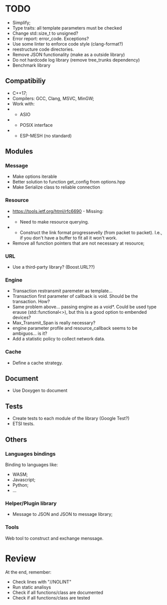 # TODO

* Simplify;
* Type traits: all template parameters must be checked
* Change std::size_t to unsigned?
* Error report: error_code. Exceptions?
* Use some linter to enforce code style (clang-format?)
* reestructure code directories.
* Remove JSON functionality (make as a outside library)
* Do not hardcode log library (remove tree_trunks dependency)
* Benchmark library

## Compatibiliy

* C++17;
* Compilers: GCC, Clang, MSVC, MinGW;
* Work with:
* * ASIO
* * POSIX interface
* * ESP-MESH (no standard)

## Modules

### Message

* Make options iterable
* Better solution to function get_config from options.hpp
* Make Serialize class to reliable connection

### Resource

* https://tools.ietf.org/html/rfc6690 - Missing:
* * Need to make resource querying.
* * Construct the link format progressevelly (from packet to packet). I.e., if you don't have a buffer to fit all it won't work.
* Remove all function pointers that are not necessary at resource;

### URL

* Use a third-party library? (Boost.URL??)

### Engine

* Transaction restransmit paremeter as template...
* Transaction first parameter of callback is void. Should be the transaction. How?
* Same problem above... passing engine as a void*. Could be used type erause (std::functional<>), but this is a good option to embended devices?
* Max_Transmit_Span is really necessary?
* engine parameter profile and resource_callback seems to be ambiguos... is it?
* Add a statistic policy to collect network data.

### Cache

* Define a cache strategy.

## Document

* Use Doxygen to document

## Tests

* Create tests to each module of the library (Google Test?)
* ETSI tests.

## Others

### Languages bindings

Binding to languages like:
* WASM;
* Javascript;
* Python;
* ...

### Helper/Plugin library

* Message to JSON and JSON to message library;

### Tools

Web tool to construct and exchange menssage.


# Review

At the end, remember:

* Check lines with "//NOLINT"
* Run static analisys
* Check if all functions/class are documented
* Check if all functions/class are tested